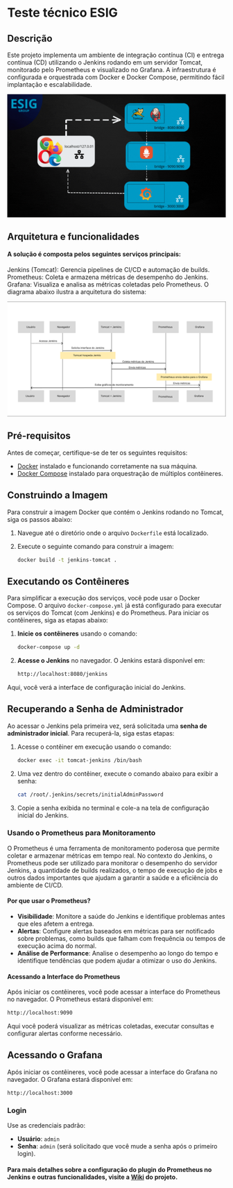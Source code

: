 # Teste técnico ESIG

## Descrição
Este projeto implementa um ambiente de integração contínua (CI) e entrega contínua (CD) utilizando o Jenkins rodando em um servidor Tomcat, monitorado pelo Prometheus e visualizado no Grafana. A infraestrutura é configurada e orquestrada com Docker e Docker Compose, permitindo fácil implantação e escalabilidade.

![ambiente-docker](./assets/ESIG.gif)

## Arquitetura e funcionalidades

#### A solução é composta pelos seguintes serviços principais:

Jenkins (Tomcat): Gerencia pipelines de CI/CD e automação de builds.
Prometheus: Coleta e armazena métricas de desempenho do Jenkins.
Grafana: Visualiza e analisa as métricas coletadas pelo Prometheus.
O diagrama abaixo ilustra a arquitetura do sistema:

![arquitetura](./assets/arq.png)

## Pré-requisitos

Antes de começar, certifique-se de ter os seguintes requisitos:

- [Docker](https://docs.docker.com/get-docker/) instalado e funcionando corretamente na sua máquina.
- [Docker Compose](https://docs.docker.com/compose/install/) instalado para orquestração de múltiplos contêineres.

## Construindo a Imagem

Para construir a imagem Docker que contém o Jenkins rodando no Tomcat, siga os passos abaixo:

1. Navegue até o diretório onde o arquivo `Dockerfile` está localizado.
2. Execute o seguinte comando para construir a imagem:

    ```bash
    docker build -t jenkins-tomcat .
    ```

## Executando os Contêineres

Para simplificar a execução dos serviços, você pode usar o Docker Compose. O arquivo `docker-compose.yml` já está configurado para executar os serviços do Tomcat (com Jenkins) e do Prometheus. Para iniciar os contêineres, siga as etapas abaixo:

1. **Inicie os contêineres** usando o comando:

    ```bash
    docker-compose up -d
    ```

2. **Acesse o Jenkins** no navegador. O Jenkins estará disponível em:

    ```bash
    http://localhost:8080/jenkins
    ```

Aqui, você verá a interface de configuração inicial do Jenkins.

## Recuperando a Senha de Administrador

Ao acessar o Jenkins pela primeira vez, será solicitada uma **senha de administrador inicial**. Para recuperá-la, siga estas etapas:

1. Acesse o contêiner em execução usando o comando:

    ```bash
    docker exec -it tomcat-jenkins /bin/bash
    ```

2. Uma vez dentro do contêiner, execute o comando abaixo para exibir a senha:

    ```bash
    cat /root/.jenkins/secrets/initialAdminPassword
    ```

3. Copie a senha exibida no terminal e cole-a na tela de configuração inicial do Jenkins.

### Usando o Prometheus para Monitoramento

O Prometheus é uma ferramenta de monitoramento poderosa que permite coletar e armazenar métricas em tempo real. No contexto do Jenkins, o Prometheus pode ser utilizado para monitorar o desempenho do servidor Jenkins, a quantidade de builds realizados, o tempo de execução de jobs e outros dados importantes que ajudam a garantir a saúde e a eficiência do ambiente de CI/CD.

#### Por que usar o Prometheus?

- **Visibilidade**: Monitore a saúde do Jenkins e identifique problemas antes que eles afetem a entrega.
- **Alertas**: Configure alertas baseados em métricas para ser notificado sobre problemas, como builds que falham com frequência ou tempos de execução acima do normal.
- **Análise de Performance**: Analise o desempenho ao longo do tempo e identifique tendências que podem ajudar a otimizar o uso do Jenkins.

#### Acessando a Interface do Prometheus

Após iniciar os contêineres, você pode acessar a interface do Prometheus no navegador. O Prometheus estará disponível em:

```bash
http://localhost:9090
```

Aqui você poderá visualizar as métricas coletadas, executar consultas e configurar alertas conforme necessário.

## Acessando o Grafana

Após iniciar os contêineres, você pode acessar a interface do Grafana no navegador. O Grafana estará disponível em:

```
http://localhost:3000
```

### Login

Use as credenciais padrão:

- **Usuário**: `admin`
- **Senha**: `admin` (será solicitado que você mude a senha após o primeiro login).

#### Para mais detalhes sobre a configuração do plugin do Prometheus no Jenkins e outras funcionalidades, visite a [Wiki](https://github.com/micherenio-nascimento/Teste-ESIG/wiki#conclus%C3%A3o) do projeto.